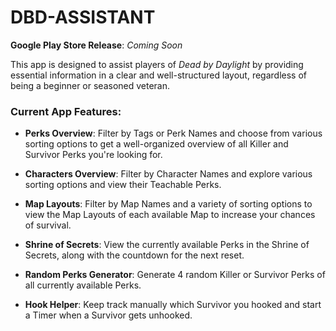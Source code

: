 <h1>DBD-ASSISTANT</h1>
<p><b>Google Play Store Release</b>: <i>Coming Soon</i></p>
<p>This app is designed to assist players of <i>Dead&nbsp;by&nbsp;Daylight</i> by providing essential information in a clear and well-structured layout, regardless of being a beginner or seasoned veteran.</p>
<h3><b>Current App Features</b>:</h3>
<ul>
  <li><p><b>Perks Overview</b>: Filter by Tags or Perk Names and choose from various sorting options to get a well-organized overview of all Killer and Survivor Perks you're looking for.</p></li>
  <li><p><b>Characters Overview</b>: Filter by Character Names and explore various sorting options and view their Teachable Perks.</p></li>
  <li><p><b>Map Layouts</b>: Filter by Map Names and a variety of sorting options to view the Map Layouts of each available Map to increase your chances of survival.</p></li>
  <li><p><b>Shrine of Secrets</b>: View the currently available Perks in the Shrine of Secrets, along with the countdown for the next reset.</p></li>
  <li><p><b>Random Perks Generator</b>: Generate 4 random Killer or Survivor Perks of all currently available Perks.</p></li>
  <li><p><b>Hook Helper</b>: Keep track manually which Survivor you hooked and start a Timer when a Survivor gets unhooked.</p></li>
</ul>

